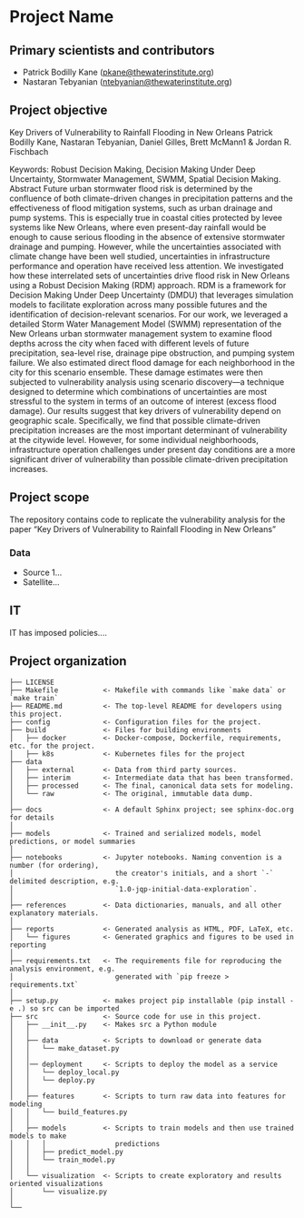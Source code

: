 # Project Name

## Primary scientists and contributors
- Patrick Bodilly Kane (pkane@thewaterinstitute.org)  
- Nastaran Tebyanian (ntebyanian@thewaterinstitute.org)


## Project objective

Key Drivers of Vulnerability to Rainfall Flooding in New Orleans
Patrick Bodilly Kane, Nastaran Tebyanian, Daniel Gilles, Brett McMann1 & Jordan R. Fischbach

Keywords: Robust Decision Making, Decision Making Under Deep Uncertainty, Stormwater Management, SWMM, Spatial Decision Making.
Abstract
Future urban stormwater flood risk is determined by the confluence of both climate-driven changes in precipitation patterns and the effectiveness of flood mitigation systems, such as urban drainage and pump systems. This is especially true in coastal cities protected by levee systems like New Orleans, where even present-day rainfall would be enough to cause serious flooding in the absence of extensive stormwater drainage and pumping. However, while the uncertainties associated with climate change have been well studied, uncertainties in infrastructure performance and operation have received less attention. We investigated how these interrelated sets of uncertainties drive flood risk in New Orleans using a Robust Decision Making (RDM) approach. RDM is a framework for Decision Making Under Deep Uncertainty (DMDU) that leverages simulation models to facilitate exploration across many possible futures and the identification of decision-relevant scenarios. For our work, we leveraged a detailed Storm Water Management Model (SWMM) representation of the New Orleans urban stormwater management system to examine flood depths across the city when faced with different levels of future precipitation, sea-level rise, drainage pipe obstruction, and pumping system failure. We also estimated direct flood damage for each neighborhood in the city for this scenario ensemble. These damage estimates were then subjected to vulnerability analysis using scenario discovery—a technique designed to determine which combinations of uncertainties are most stressful to the system in terms of an outcome of interest (excess flood damage). Our results suggest that key drivers of vulnerability depend on geographic scale. Specifically, we find that possible climate-driven precipitation increases are the most important determinant of vulnerability at the citywide level. However, for some individual neighborhoods, infrastructure operation challenges under present day conditions are a more significant driver of vulnerability than possible climate-driven precipitation increases.


## Project scope
The repository contains code to replicate the vulnerability analysis for the paper “Key Drivers of Vulnerability to Rainfall Flooding in New Orleans”



### Data

- Source 1...
- Satellite...


## IT

IT has imposed policies....

## Project organization

    ├── LICENSE
    ├── Makefile           <- Makefile with commands like `make data` or `make train`
    ├── README.md          <- The top-level README for developers using this project.
    ├── config             <- Configuration files for the project.
    ├── build              <- Files for building environments
    │   ├── docker         <- Docker-compose, Dockerfile, requirements, etc. for the project.
    │   ├── k8s            <- Kubernetes files for the project
    ├── data
    │   ├── external       <- Data from third party sources.
    │   ├── interim        <- Intermediate data that has been transformed.
    │   ├── processed      <- The final, canonical data sets for modeling.
    │   └── raw            <- The original, immutable data dump.
    │
    ├── docs               <- A default Sphinx project; see sphinx-doc.org for details
    │
    ├── models             <- Trained and serialized models, model predictions, or model summaries
    │
    ├── notebooks          <- Jupyter notebooks. Naming convention is a number (for ordering),
    │                         the creator's initials, and a short `-` delimited description, e.g.
    │                         `1.0-jqp-initial-data-exploration`.
    │
    ├── references         <- Data dictionaries, manuals, and all other explanatory materials.
    │
    ├── reports            <- Generated analysis as HTML, PDF, LaTeX, etc.
    │   └── figures        <- Generated graphics and figures to be used in reporting
    │
    ├── requirements.txt   <- The requirements file for reproducing the analysis environment, e.g.
    │                         generated with `pip freeze > requirements.txt`
    │
    ├── setup.py           <- makes project pip installable (pip install -e .) so src can be imported
    ├── src                <- Source code for use in this project.
    │   ├── __init__.py    <- Makes src a Python module
    │   │
    │   ├── data           <- Scripts to download or generate data
    │   │   └── make_dataset.py
    │   │  
    │   │── deployment     <- Scripts to deploy the model as a service
    │   │   └── deploy_local.py
    │   │   └── deploy.py    
    │   │
    │   ├── features       <- Scripts to turn raw data into features for modeling
    │   │   └── build_features.py
    │   │
    │   ├── models         <- Scripts to train models and then use trained models to make
    │   │   │                 predictions
    │   │   ├── predict_model.py
    │   │   └── train_model.py
    │   │
    │   └── visualization  <- Scripts to create exploratory and results oriented visualizations
    │       └── visualize.py
    │
    └── 

